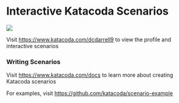 # Interactive Katacoda Scenarios

[![](http://shields.katacoda.com/katacoda/dcdarrell9/count.svg)](https://www.katacoda.com/dcdarrell9 "Get your profile on Katacoda.com")

Visit https://www.katacoda.com/dcdarrell9 to view the profile and interactive scenarios

### Writing Scenarios
Visit https://www.katacoda.com/docs to learn more about creating Katacoda scenarios

For examples, visit https://github.com/katacoda/scenario-example
